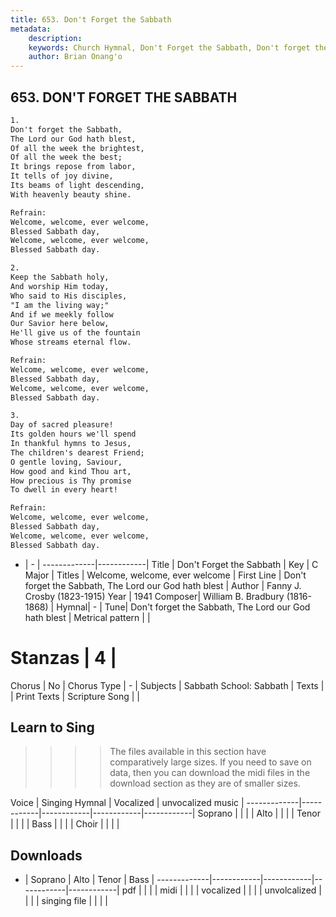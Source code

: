 ```yaml
---
title: 653. Don't Forget the Sabbath
metadata:
    description: 
    keywords: Church Hymnal, Don't Forget the Sabbath, Don't forget the Sabbath, The Lord our God hath blest, Welcome, welcome, ever welcome
    author: Brian Onang'o
---
```



## 653. DON'T FORGET THE SABBATH

```txt
1.
Don't forget the Sabbath, 
The Lord our God hath blest, 
Of all the week the brightest, 
Of all the week the best; 
It brings repose from labor, 
It tells of joy divine, 
Its beams of light descending, 
With heavenly beauty shine. 

Refrain:
Welcome, welcome, ever welcome, 
Blessed Sabbath day, 
Welcome, welcome, ever welcome, 
Blessed Sabbath day. 

2.
Keep the Sabbath holy, 
And worship Him today, 
Who said to His disciples, 
"I am the living way;" 
And if we meekly follow 
Our Savior here below, 
He'll give us of the fountain 
Whose streams eternal flow. 

Refrain:
Welcome, welcome, ever welcome, 
Blessed Sabbath day, 
Welcome, welcome, ever welcome, 
Blessed Sabbath day. 

3.
Day of sacred pleasure! 
Its golden hours we'll spend 
In thankful hymns to Jesus, 
The children's dearest Friend; 
O gentle loving, Saviour, 
How good and kind Thou art, 
How precious is Thy promise 
To dwell in every heart!

Refrain:
Welcome, welcome, ever welcome, 
Blessed Sabbath day, 
Welcome, welcome, ever welcome, 
Blessed Sabbath day. 

```

- |   -  |
-------------|------------|
Title | Don't Forget the Sabbath |
Key | C Major |
Titles | Welcome, welcome, ever welcome |
First Line | Don't forget the Sabbath, The Lord our God hath blest |
Author | Fanny J. Crosby (1823-1915)
Year | 1941
Composer| William B. Bradbury (1816-1868) |
Hymnal|  - |
Tune| Don't forget the Sabbath, The Lord our God hath blest |
Metrical pattern | |
# Stanzas | 4 |
Chorus | No |
Chorus Type | - |
Subjects | Sabbath School: Sabbath |
Texts |  |
Print Texts | 
Scripture Song |  |
  
## Learn to Sing

>>>> The files available in this section have comparatively large sizes. If you need to save on data, then you can download the midi files in the download section as they are of smaller sizes.

Voice |  Singing Hymnal | Vocalized | unvocalized music |
-------------|------------|------------|------------|------------|
Soprano | | | |
Alto | | | |
Tenor | | | |
Bass | | | |
Choir | | | |

## Downloads

- |  Soprano | Alto | Tenor | Bass |
-------------|------------|------------|------------|------------|
pdf | | | |
midi | | | |
vocalized | | | |
unvolcalized | | | |
singing file | | | |
  